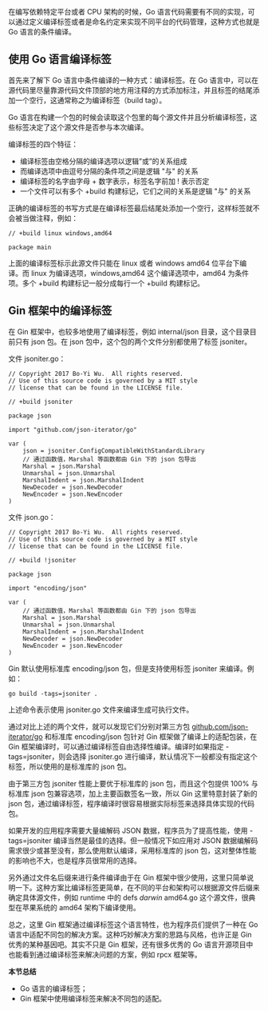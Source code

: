 在编写依赖特定平台或者 CPU 架构的时候，Go 语言代码需要有不同的实现，可以通过定义编译标签或者是命名约定来实现不同平台的代码管理，这种方式也就是 Go
语言的条件编译。

## 使用 Go 语言编译标签

首先来了解下 Go 语言中条件编译的一种方式：编译标签。在 Go
语言中，可以在源代码里尽量靠源代码文件顶部的地方用注释的方式添加标注，并且标签的结尾添加一个空行，这通常称之为编译标签（build tag）。

Go 语言在构建一个包的时候会读取这个包里的每个源文件并且分析编译标签，这些标签决定了这个源文件是否参与本次编译。

编译标签的四个特征：

  * 编译标签由空格分隔的编译选项以逻辑”或”的关系组成
  * 而编译选项中由逗号分隔的条件项之间是逻辑 "与" 的关系
  * 编译标签的名字由字母 + 数字表示，标签名字前加 ! 表示否定
  * 一个文件可以有多个 +build 构建标记，它们之间的关系是逻辑 "与" 的关系

正确的编译标签的书写方式是在编译标签最后结尾处添加一个空行，这样标签就不会被当做注释，例如：

    
    
    // +build linux windows,amd64
    
    package main
    

上面的编译标签标示此源文件只能在 linux 或者 windows amd64 位平台下编译。而 linux 为编译选项，windows,amd64
这个编译选项中，amd64 为条件项。多个 +build 构建标记一般分成每行一个 +build 构建标记。

## Gin 框架中的编译标签

在 Gin 框架中，也较多地使用了编译标签，例如 internal/json 目录，这个目录目前只有 json 包。在 json
包中，这个包的两个文件分别都使用了标签 jsoniter。

文件 jsoniter.go：

    
    
    // Copyright 2017 Bo-Yi Wu.  All rights reserved.
    // Use of this source code is governed by a MIT style
    // license that can be found in the LICENSE file.
    
    // +build jsoniter
    
    package json
    
    import "github.com/json-iterator/go"
    
    var (
        json = jsoniter.ConfigCompatibleWithStandardLibrary
        // 通过函数值，Marshal 等函数都由 Gin 下的 json 包导出
        Marshal = json.Marshal
        Unmarshal = json.Unmarshal
        MarshalIndent = json.MarshalIndent
        NewDecoder = json.NewDecoder
        NewEncoder = json.NewEncoder
    )
    

文件 json.go：

    
    
    // Copyright 2017 Bo-Yi Wu.  All rights reserved.
    // Use of this source code is governed by a MIT style
    // license that can be found in the LICENSE file.
    
    // +build !jsoniter
    
    package json
    
    import "encoding/json"
    
    var (
        // 通过函数值，Marshal 等函数都由 Gin 下的 json 包导出
        Marshal = json.Marshal
        Unmarshal = json.Unmarshal
        MarshalIndent = json.MarshalIndent
        NewDecoder = json.NewDecoder
        NewEncoder = json.NewEncoder
    )
    

Gin 默认使用标准库 encoding/json 包，但是支持使用标签 jsoniter 来编译。例如：

    
    
    go build -tags=jsoniter .
    

上述命令表示使用 jsoniter.go 文件来编译生成可执行文件。

通过对比上述的两个文件，就可以发现它们分别对第三方包 [github.com/json-
iterator/go](http://github.com/json-iterator/go) 和标准库 encoding/json 包针对 Gin
框架做了编译上的适配包装，在 Gin 框架编译时，可以通过编译标签自由选择性编译。编译时如果指定 -tags=jsoniter，则会选择
jsoniter.go 进行编译，默认情况下一般都没有指定这个标签，所以使用的是标准库的 json 包。

由于第三方包 jsoniter 性能上要优于标准库的 json 包，而且这个包提供 100% 与标准库 json 包兼容选项，加上主要函数签名一致，所以
Gin 这里特意封装了新的 json 包，通过编译标签，程序编译时很容易根据实际标签来选择具体实现的代码包。

如果开发的应用程序需要大量编解码 JSON 数据，程序员为了提高性能，使用 -tags=jsoniter 编译当然是最佳的选择。但一般情况下如应用对
JSON 数据编解码需求很少或甚至没有，那么使用默认编译，采用标准库的 json 包，这对整体性能的影响也不大，也是程序员很常用的选择。

另外通过文件名后缀来进行条件编译由于在 Gin
框架中很少使用，这里只简单说明一下。这种方案比编译标签更简单，在不同的平台和架构可以根据源文件后缀来确定具体源文件，例如 runtime 中的 defs
_darwin_ amd64.go 这个源文件，很典型在苹果系统的 amd64 架构下编译使用。

总之，这里 Gin 框架通过编译标签这个语言特性，也为程序员们提供了一种在 Go 语言中适配不同包的解决方案。这种巧妙解决方案的思路与风格，也许正是 Gin
优秀的某种基因吧。其实不只是 Gin 框架，还有很多优秀的 Go 语言开源项目中也能看到通过编译标签来解决问题的方案，例如 rpcx 框架等。

**本节总结**

  * Go 语言的编译标签；
  * Gin 框架中使用编译标签来解决不同包的适配。

